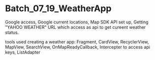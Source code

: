 # Batch_07_19_WeatherApp

Google access,
Google current locations,
Map SDK API set up,
Getting "YAHOO WEATHER" URL which access as api to get cureent weather status. 


tools used creating a weather app:  Fragment, CardView, RecyclerView, MapView, SearchView, OnMapReadyCallback, 
                                    Intercepter to access api keys, ListAdapter
